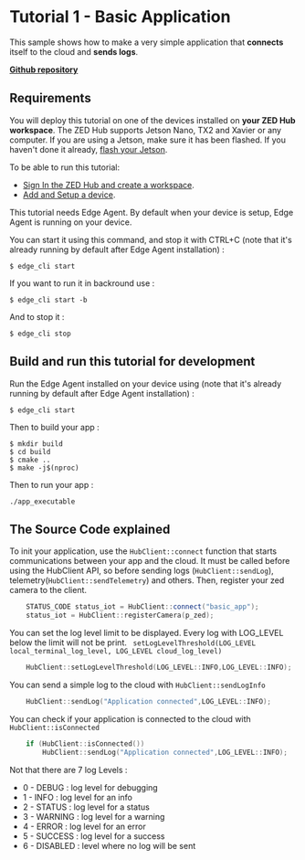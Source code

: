 # Tutorial 1 - Basic Application

This sample shows how to make a very simple application that **connects** itself to the cloud and **sends logs**. 

[**Github repository**](https://github.com/stereolabs/cmp-examples/tree/main/tutorials/tutorial_01_basic_app)

## Requirements
You will deploy this tutorial on one of the devices installed on **your ZED Hub workspace**. The ZED Hub supports Jetson Nano, TX2 and Xavier or any computer. If you are using a Jetson, make sure it has been flashed. If you haven't done it already, [flash your Jetson](https://docs.nvidia.com/sdk-manager/install-with-sdkm-jetson/index.html).

To be able to run this tutorial:
- [Sign In the ZED Hub and create a workspace](https://www.stereolabs.com/docs/cloud/overview/get-started/).
- [Add and Setup a device](https://www.stereolabs.com/docs/cloud/overview/get-started/#add-a-camera).

This tutorial needs Edge Agent. By default when your device is setup, Edge Agent is running on your device.

You can start it using this command, and stop it with CTRL+C (note that it's already running by default after Edge Agent installation) :
```
$ edge_cli start
```

If you want to run it in backround use :
```
$ edge_cli start -b
```

And to stop it :
```
$ edge_cli stop
```

## Build and run this tutorial for development

Run the Edge Agent installed on your device using (note that it's already running by default after Edge Agent installation) :
```
$ edge_cli start
```

Then to build your app :
```
$ mkdir build
$ cd build
$ cmake ..
$ make -j$(nproc)
```

Then to run your app :
```
./app_executable
```

## The Source Code explained

To init your application, use the `HubClient::connect` function that starts communications between your app and the cloud. It must be called before using the HubClient API, so before sending logs (`HubClient::sendLog`), telemetry(`HubClient::sendTelemetry`) and others. Then, register your zed camera to the client.
```c++
    STATUS_CODE status_iot = HubClient::connect("basic_app");
    status_iot = HubClient::registerCamera(p_zed);
```
You can set the log level limit to be displayed. Every log with LOG_LEVEL below the limit will not be print.  ``` setLogLevelThreshold(LOG_LEVEL local_terminal_log_level, LOG_LEVEL cloud_log_level)```
```c++
    HubClient::setLogLevelThreshold(LOG_LEVEL::INFO,LOG_LEVEL::INFO);
```

You can send a simple log to the cloud with ```HubClient::sendLogInfo```
```c++
    HubClient::sendLog("Application connected",LOG_LEVEL::INFO);
```

You can check if your application is connected to the cloud with ```HubClient::isConnected```
```c++
    if (HubClient::isConnected())
        HubClient::sendLog("Application connected",LOG_LEVEL::INFO);
```

Not that there are 7 log Levels : 

- 0 - DEBUG : log level for debugging
- 1 - INFO : log level for an info
- 2 - STATUS : log level for a status
- 3 - WARNING : log level for a warning
- 4 - ERROR : log level for an error
- 5 - SUCCESS : log level for a success
- 6 - DISABLED : level where no log will be sent
